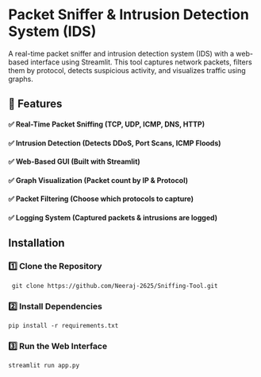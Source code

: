# Packet Sniffer & Intrusion Detection System (IDS)
A real-time packet sniffer and intrusion detection system (IDS) with a web-based interface using Streamlit. This tool captures network packets, filters them by protocol, detects suspicious activity, and visualizes traffic using graphs.

## 📌 Features
#### ✅ Real-Time Packet Sniffing (TCP, UDP, ICMP, DNS, HTTP)
#### ✅ Intrusion Detection (Detects DDoS, Port Scans, ICMP Floods)
#### ✅ Web-Based GUI (Built with Streamlit)
#### ✅ Graph Visualization (Packet count by IP & Protocol)
#### ✅ Packet Filtering (Choose which protocols to capture)
#### ✅ Logging System (Captured packets & intrusions are logged)

## Installation 
### 1️⃣ Clone the Repository
     git clone https://github.com/Neeraj-2625/Sniffing-Tool.git
### 2️⃣ Install Dependencies 
    pip install -r requirements.txt

### 3️⃣ Run the Web Interface
    streamlit run app.py

